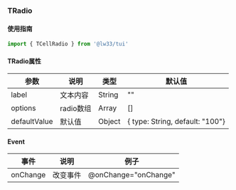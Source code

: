 ### TRadio

#### 使用指南

```JavaScript
import { TCellRadio } from '@lw33/tui'
```
#### TRadio属性

| 参数        | 说明                            | 类型     | 默认值                         |
| ----------- | -----------------------------  | -------- | ------------------------------ |
| label       | 文本内容   |  String   | ""                           |
| options    | radio数组             |  Array  | []                          |
| defaultValue | 默认值             |  Object  | { type: String, default: "100"}                       |

#### Event

| 事件   | 说明             | 例子                      |
| ------ | ---------------- | ------------------------- |
| onChange  |改变事件         | @onChange="onChange"      |